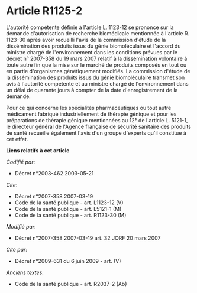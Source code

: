 # Article R1125-2

L'autorité compétente définie à l'article L. 1123-12 se prononce sur la demande d'autorisation de recherche biomédicale
mentionnée à l'article R. 1123-30 après avoir recueilli l'avis de la commission d'étude de la dissémination des produits
issus du génie biomoléculaire et l'accord du ministre chargé de l'environnement dans les conditions prévues par le décret n°
2007-358 du 19 mars 2007 relatif à la dissémination volontaire à toute autre fin que la mise sur le marché de produits
composés en tout ou en partie d'organismes génétiquement modifiés. La commission d'étude de la dissémination des produits
issus du génie biomoléculaire transmet son avis à l'autorité compétente et au ministre chargé de l'environnement dans un
délai de quarante jours à compter de la date d'enregistrement de la demande.

Pour ce qui concerne les spécialités pharmaceutiques ou tout autre médicament fabriqué industriellement de thérapie génique
et pour les préparations de thérapie génique mentionnées au 12° de l'article L. 5121-1, le directeur général de l'Agence
française de sécurité sanitaire des produits de santé recueille également l'avis d'un groupe d'experts qu'il constitue à cet
effet.

**Liens relatifs à cet article**

_Codifié par_:

  - Décret n°2003-462 2003-05-21

_Cite_:

  - Décret n°2007-358 2007-03-19
  - Code de la santé publique - art. L1123-12 (V)
  - Code de la santé publique - art. L5121-1 (M)
  - Code de la santé publique - art. R1123-30 (M)

_Modifié par_:

  - Décret n°2007-358 2007-03-19 art. 32 JORF 20 mars 2007

_Cité par_:

  - Décret n°2009-631 du 6 juin 2009 - art. (V)

_Anciens textes_:

  - Code de la santé publique - art. R2037-2 (Ab)
